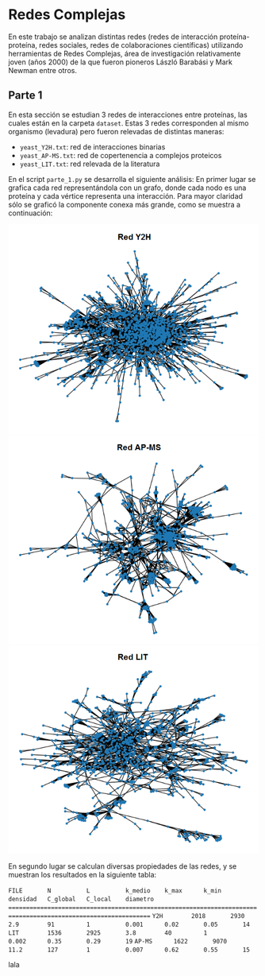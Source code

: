 # Redes Complejas

En este trabajo se analizan distintas redes (redes de interacción proteína-proteína, redes sociales, redes de colaboraciones científicas) utilizando herramientas de Redes Complejas, área de investigación relativamente joven (años 2000) de la que fueron pioneros László Barabási y Mark Newman entre otros.

## Parte 1
En esta sección se estudian 3 redes de interacciones entre proteínas, las cuales están en la carpeta ``dataset``. Estas 3 redes corresponden al mismo organismo (levadura) pero fueron relevadas de distintas maneras:

* ``yeast_Y2H.txt``: red de interacciones binarias
* ``yeast_AP-MS.txt``: red de copertenencia a complejos proteicos
* ``yeast_LIT.txt``: red relevada de la literatura

En el script ``parte_1.py`` se desarrolla el siguiente análisis:
En primer lugar se grafica cada red representándola con un grafo, donde cada nodo es una proteína y cada vértice representa una interacción. Para mayor claridad sólo se graficó la componente conexa más grande, como se muestra a continuación:

![red Y2H](./images/red_Y2H.png)
![red AP-MS](./images/red_AP-MS.png)
![red LIT](./images/red_LIT.png)

En segundo lugar se calculan diversas propiedades de las redes, y se muestran los resultados en la siguiente tabla:

``FILE       N          L          k_medio    k_max      k_min      densidad   C_global   C_local    diametro``
``==============================================================================================================``
``Y2H        2018       2930       2.9        91         1          0.001      0.02       0.05       14``
``LIT        1536       2925       3.8        40         1          0.002      0.35       0.29       19``
``AP-MS      1622       9070       11.2       127        1          0.007      0.62       0.55       15``

lala
